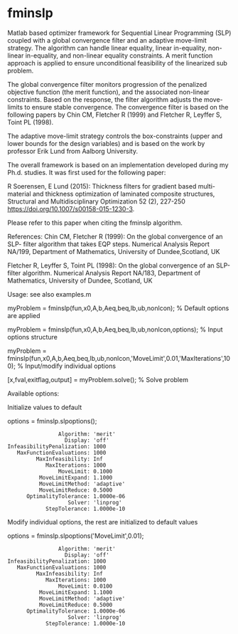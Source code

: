 # fminslp
Matlab based optimizer framework for Sequential Linear Programming (SLP) coupled with a global convergence filter and an adaptive move-limit strategy. The algorithm can handle linear equality, linear in-equality, non-linear in-equality, and non-linear equality constraints. A merit function approach is applied to ensure unconditional feasibility of the linearized sub problem.

The global convergence filter monitors progression of the penalized objective function (the merit function), and the associated non-linear constraints. Based on the response, the filter algorithm adjusts the move-limits to ensure stable convergence. The convergence filter is based on the following papers by Chin CM, Fletcher R (1999) and Fletcher R, Leyffer S, Toint PL (1998).

The adaptive move-limit strategy controls the box-constraints (upper and lower bounds for the design variables) and is based on the work by professor Erik Lund from Aalborg University.

The overall framework is based on an implementation developed during my Ph.d. studies. It was first used for the following paper: 

R Soerensen, E Lund (2015): Thickness filters for gradient based multi-material and thickness optimization of laminated composite structures, Structural and Multidisciplinary Optimization 52 (2), 227-250
https://doi.org/10.1007/s00158-015-1230-3.
 
Please refer to this paper when citing the fminslp algorithm.

References: 
Chin CM, Fletcher R (1999): On the global convergence of an SLP-
filter algorithm that takes EQP steps. Numerical Analysis Report
NA/199, Department of Mathematics, University of Dundee,Scotland, UK

Fletcher R, Leyffer S, Toint PL (1998): On the global convergence
of an SLP-filter algorithm. Numerical Analysis Report NA/183,
Department of Mathematics, University of Dundee, Scotland, UK

Usage: see also examples.m 

myProblem = fminslp(fun,x0,A,b,Aeq,beq,lb,ub,nonlcon); % Default options are applied

myProblem = fminslp(fun,x0,A,b,Aeq,beq,lb,ub,nonlcon,options); % Input options structure

myProblem = fminslp(fun,x0,A,b,Aeq,beq,lb,ub,nonlcon,'MoveLimit',0.01,'MaxIterations',100); % Input/modify individual options

[x,fval,exitflag,output] = myProblem.solve(); % Solve problem

Available options:

Initialize values to default

options = fminslp.slpoptions();

                    Algorithm: 'merit'
                      Display: 'off'
    InfeasibilityPenalization: 1000
       MaxFunctionEvaluations: 1000
             MaxInfeasibility: Inf
                MaxIterations: 1000
                    MoveLimit: 0.1000
              MoveLimitExpand: 1.1000
              MoveLimitMethod: 'adaptive'
              MoveLimitReduce: 0.5000
          OptimalityTolerance: 1.0000e-06
                       Solver: 'linprog'
                StepTolerance: 1.0000e-10
                
Modify individual options, the rest are initialized to default values

options = fminslp.slpoptions('MoveLimit',0.01); 

                    Algorithm: 'merit'
                      Display: 'off'
    InfeasibilityPenalization: 1000
       MaxFunctionEvaluations: 1000
             MaxInfeasibility: Inf
                MaxIterations: 1000
                    MoveLimit: 0.0100
              MoveLimitExpand: 1.1000
              MoveLimitMethod: 'adaptive'
              MoveLimitReduce: 0.5000
          OptimalityTolerance: 1.0000e-06
                       Solver: 'linprog'
                StepTolerance: 1.0000e-10
